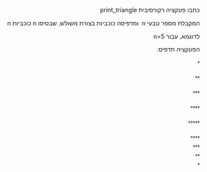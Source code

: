 <html>

<head>
<meta http-equiv=Content-Type content="text/html; charset=windows-1255">
<meta name=Generator content="Microsoft Word 15 (filtered)">

<!--
 /* Font Definitions */
 @font-face
	{font-family:"Cambria Math";
	panose-1:2 4 5 3 5 4 6 3 2 4;}
@font-face
	{font-family:Aptos;}
 /* Style Definitions */
 p.MsoNormal, li.MsoNormal, div.MsoNormal
	{margin-top:0cm;
	margin-right:0cm;
	margin-bottom:8.0pt;
	margin-left:0cm;
	text-align:right;
	line-height:115%;
	direction:rtl;
	unicode-bidi:embed;
	font-size:12.0pt;
	font-family:"Aptos",sans-serif;}
.MsoPapDefault
	{margin-bottom:8.0pt;
	line-height:115%;}
@page WordSection1
	{size:595.3pt 841.9pt;
	margin:72.0pt 90.0pt 72.0pt 90.0pt;}
div.WordSection1
	{page:WordSection1;}
-->


</head>

<body lang=EN-US style='word-wrap:break-word'>

<div class=WordSection1 dir=RTL>

<p class=MsoNormal dir=RTL><span lang=HE style='font-family:"Arial",sans-serif'>כתבו
פונקציה רקורסיבית </span><span dir=LTR>print_triangle</span></p>

<p class=MsoNormal dir=RTL><span lang=HE style='font-family:"Arial",sans-serif'>המקבלת
מספר טבעי </span><span dir=LTR>n</span><span dir=RTL></span><span lang=HE
style='font-family:"Arial",sans-serif'><span dir=RTL></span>  ומדפיסה כוכביות בצורת
משולש, שבסיסו </span><span dir=LTR>n</span><span dir=RTL></span><span
style='font-family:"Arial",sans-serif'><span dir=RTL></span> <span lang=HE>כוכביות
</span></span><span dir=LTR>n</span></p>

<p class=MsoNormal dir=RTL><span lang=HE style='font-family:"Arial",sans-serif'>לדוגמא,
עבור </span><span dir=LTR>n=5</span><span dir=RTL></span><span
style='font-family:"Arial",sans-serif'><span dir=RTL></span> </span></p>

<p class=MsoNormal dir=RTL><span lang=HE style='font-family:"Arial",sans-serif'>הפונקציה
תדפיס:</span></p>

<p class=MsoNormal dir=RTL style='margin-bottom:0cm;line-height:150%'><span
lang=HE style='font-family:"Arial",sans-serif'>*</span></p>

<p class=MsoNormal dir=RTL style='margin-bottom:0cm;line-height:150%'><span
lang=HE style='font-family:"Arial",sans-serif'>**</span></p>

<p class=MsoNormal dir=RTL style='margin-bottom:0cm;line-height:150%'><span
lang=HE style='font-family:"Arial",sans-serif'>***</span></p>

<p class=MsoNormal dir=RTL style='margin-bottom:0cm;line-height:150%'><span
lang=HE style='font-family:"Arial",sans-serif'>****</span></p>

<p class=MsoNormal dir=RTL style='margin-bottom:0cm;line-height:150%'><span
lang=HE style='font-family:"Arial",sans-serif'>*****</span></p>

<p class=MsoNormal dir=RTL style='margin-bottom:0cm;line-height:150%'><span
lang=HE style='font-family:"Arial",sans-serif'>****<br>
***<br>
**<br>
*</span></p>

</div>

</body>

</html>
